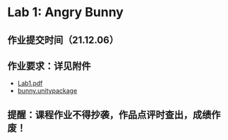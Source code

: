 # Lab 1: Angry Bunny

## 作业提交时间（21.12.06）

## 作业要求：详见附件
- [Lab1.pdf](GAMES103\HW1\lab1.pdf)
- [bunny.unitypackage](GAMES103\HW1\作业1：bunny.unitypackage)

## 提醒️：课程作业不得抄袭，作品点评时查出，成绩作废！
